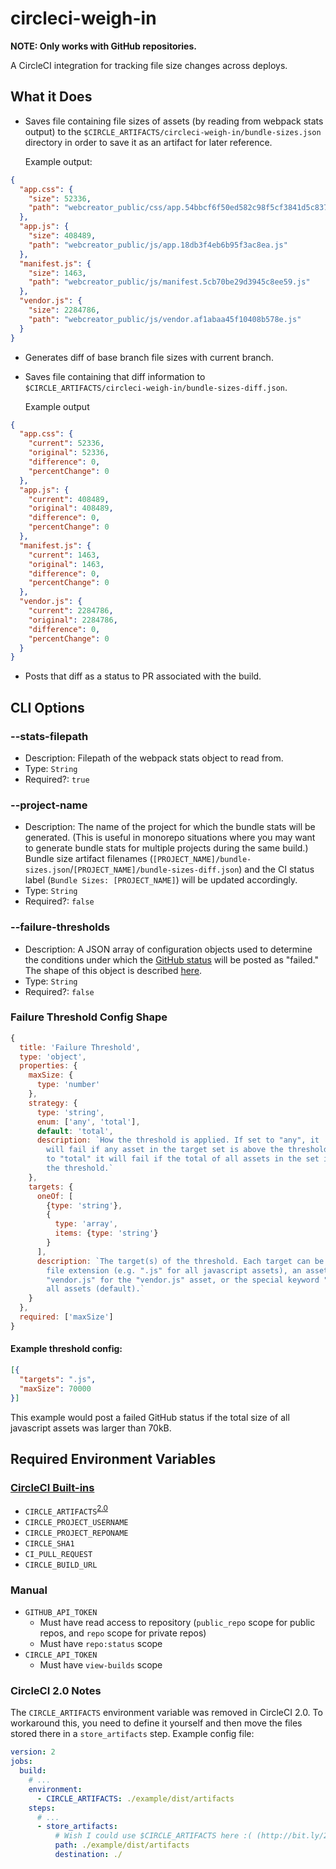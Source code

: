 # circleci-weigh-in
**NOTE: Only works with GitHub repositories.**

A CircleCI integration for tracking file size changes across deploys.

## What it Does
- Saves file containing file sizes of assets (by reading from webpack stats output) to the `$CIRCLE_ARTIFACTS/circleci-weigh-in/bundle-sizes.json` directory in order to save it as an artifact for later reference.

  Example output:

```json
{
  "app.css": {
    "size": 52336,
    "path": "webcreator_public/css/app.54bbcf6f50ed582c98f5cf3841d5c837.css"
  },
  "app.js": {
    "size": 408489,
    "path": "webcreator_public/js/app.18db3f4eb6b95f3ac8ea.js"
  },
  "manifest.js": {
    "size": 1463,
    "path": "webcreator_public/js/manifest.5cb70be29d3945c8ee59.js"
  },
  "vendor.js": {
    "size": 2284786,
    "path": "webcreator_public/js/vendor.af1abaa45f10408b578e.js"
  }
}
```

- Generates diff of base branch file sizes with current branch.

- Saves file containing that diff information to `$CIRCLE_ARTIFACTS/circleci-weigh-in/bundle-sizes-diff.json`.

  Example output

```json
{
  "app.css": {
    "current": 52336,
    "original": 52336,
    "difference": 0,
    "percentChange": 0
  },
  "app.js": {
    "current": 408489,
    "original": 408489,
    "difference": 0,
    "percentChange": 0
  },
  "manifest.js": {
    "current": 1463,
    "original": 1463,
    "difference": 0,
    "percentChange": 0
  },
  "vendor.js": {
    "current": 2284786,
    "original": 2284786,
    "difference": 0,
    "percentChange": 0
  }
}
```

- Posts that diff as a status to PR associated with the build.

## CLI Options

### --stats-filepath
- Description: Filepath of the webpack stats object to read from.
- Type: `String`
- Required?: `true`

### --project-name
- Description: The name of the project for which the bundle stats will be generated. (This is useful in monorepo situations where you may want to generate bundle stats for multiple projects during the same build.) Bundle size artifact filenames (`[PROJECT_NAME]/bundle-sizes.json`/`[PROJECT_NAME]/bundle-sizes-diff.json`) and the CI status label (`Bundle Sizes: [PROJECT_NAME]`) will be updated accordingly.
- Type: `String`
- Required?: `false`

### --failure-thresholds
- Description: A JSON array of configuration objects used to determine the conditions under which the [GitHub status](https://developer.github.com/v3/repos/statuses/#create-a-status) will be posted as "failed." The shape of this object is described [here](#failure-threshold-config-shape).
- Type: `String`
- Required?: `false`

### Failure Threshold Config Shape
```js
{
  title: 'Failure Threshold',
  type: 'object',
  properties: {
    maxSize: {
      type: 'number'
    },
    strategy: {
      type: 'string',
      enum: ['any', 'total'],
      default: 'total',
      description: `How the threshold is applied. If set to "any", it
        will fail if any asset in the target set is above the threshold. If set
        to "total" it will fail if the total of all assets in the set is above
        the threshold.`
    },
    targets: {
      oneOf: [
        {type: 'string'},
        {
          type: 'array',
          items: {type: 'string'}
        }
      ],
      description: `The target(s) of the threshold. Each target can be either a
        file extension (e.g. ".js" for all javascript assets), an asset path
        "vendor.js" for the "vendor.js" asset, or the special keyword "all" for
        all assets (default).`
    }
  },
  required: ['maxSize']
}
```

#### Example threshold config:
```json
[{
  "targets": ".js",
  "maxSize": 70000
}]
```
This example would post a failed GitHub status if the total size of all javascript assets was larger than 70kB.

## Required Environment Variables

### [CircleCI Built-ins](https://circleci.com/docs/1.0/environment-variables/)
- `CIRCLE_ARTIFACTS`<sup>[2.0](#circleci-2.0-notes)</sup>
- `CIRCLE_PROJECT_USERNAME`
- `CIRCLE_PROJECT_REPONAME`
- `CIRCLE_SHA1`
- `CI_PULL_REQUEST`
- `CIRCLE_BUILD_URL`

### Manual
- `GITHUB_API_TOKEN`
  - Must have read access to repository (`public_repo` scope for public repos, and `repo` scope for private repos)
  - Must have `repo:status` scope
- `CIRCLE_API_TOKEN`
  - Must have `view-builds` scope

### CircleCI 2.0 Notes
The `CIRCLE_ARTIFACTS` environment variable was removed in CircleCI 2.0. To workaround this, you need to define it yourself and then move the files stored there in a `store_artifacts` step. Example config file:

```yml
version: 2
jobs:
  build:
    # ...
    environment:
      - CIRCLE_ARTIFACTS: ./example/dist/artifacts
    steps:
      # ...
      - store_artifacts:
          # Wish I could use $CIRCLE_ARTIFACTS here :( (http://bit.ly/2vlqGiR)
          path: ./example/dist/artifacts
          destination: ./
```
